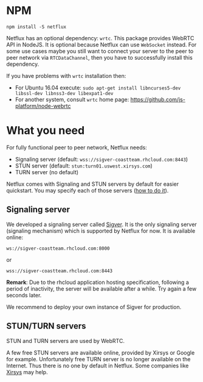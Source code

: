 # NPM
```shell
npm install -S netflux
```
Netflux has an optional dependency: `wrtc`. This package provides WebRTC API in NodeJS. It is optional because Netflux can use `WebSocket` instead. For some use cases maybe you still want to connect your server to the peer to peer network via `RTCDataChannel`, then you have to successfully install this dependency.

If you have problems with `wrtc` installation then:
- For Ubuntu 16.04 execute: `sudo apt-get install libncurses5-dev libssl-dev libnss3-dev libexpat1-dev`
- For another system, consult `wrtc` home page: https://github.com/js-platform/node-webrtc


# What you need
For fully functional peer to peer network, Netflux needs:
 - Signaling server (default: `wss://sigver-coastteam.rhcloud.com:8443`)
 - STUN server (default: `stun:turn01.uswest.xirsys.com`)
 - TURN server (no default)

Netflux comes with Signaling and STUN servers by default for easier quickstart. You may specify each of those servers ([how to do it](configuration.html)).


## Signaling server
We developed a signaling server called [Sigver](https://github.com/coast-team/sigver). It is the only signaling server (signaling mechanism) which is supported by Netflux for now. It is available online:

```
ws://sigver-coastteam.rhcloud.com:8000
```
or
```
wss://sigver-coastteam.rhcloud.com:8443
```

**Remark**: Due to the rhcloud application hosting specification, following a period of inactivity, the server will be available after a while. Try again a few seconds later.

We recommend to deploy your own instance of Sigver for production.

## STUN/TURN servers
STUN and TURN servers are used by WebRTC.

A few free STUN servers are available online, provided by Xirsys or Google for example. Unfortunately free TURN server is no longer available on the Internet. Thus there is no one by default in Netflux. Some companies like [Xirsys](http://xirsys.com) may help.
